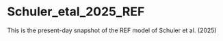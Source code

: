 # Schuler_etal_2025_REF
This is the present-day snapshot of the REF model of Schuler et al. (2025)   
